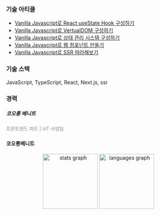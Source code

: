 ###

### 기술 아티클 
- [Vanilla Javascript로 React useState Hook 구성하기](https://www.google.com)
- [Vanilla Javascript로 VertualDOM 구성하기](https://www.naver.com)
- [Vanilla Javascript로 상태 관리 시스템 구성하기](https://www.daum.net)
- [Vanilla Javascript로 웹 컴포넌트 만들기](https://www.daum.net)
- [Vanilla Javascript로 SSR 따라해보기](https://www.daum.net)



### 기술 스택
JavaScript, TypeScript, React, Next.js, ssr

<h3>경력</h3> 

<h5> 코오롱 베니트 </h5>
<p style=" color: #878e98; font-size: 13px; text-align: start; line-height: 19px;">프론트엔드 파트 | IoT 사업팀</p>

#### 코오롱베니트 




<div align="center">
  <img src="https://github-readme-stats.vercel.app/api?username=lightgoorm&hide_title=false&hide_rank=false&show_icons=true&include_all_commits=true&count_private=true&disable_animations=false&theme=dracula&locale=en&hide_border=false" height="150" alt="stats graph"  />
  <img src="https://github-readme-stats.vercel.app/api/top-langs?username=lightgoorm&locale=en&hide_title=false&layout=compact&card_width=320&langs_count=5&theme=dracula&hide_border=false" height="150" alt="languages graph"  />
</div>

